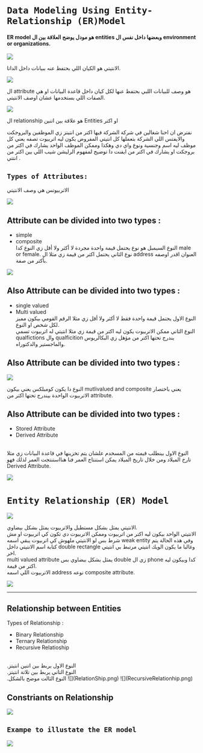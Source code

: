 # `Data Modeling Using Entity-Relationship (ER)Model`
#### ER model هو مودل يوضح العلاقة بين ال entities وبعضها داخل نفس ال environment or organizations.
![](ER.png)

 الانتيتي هو الكيان اللي بحتفظ عنه ببيانات داخل الداتا.


![](A.png)

ال attribute هو وصف للبيانات اللبي بحتفظ عنها لكل كيان داخل قاعدة البيانات
او هي الصفات اللي بستخدمها عشان اوصف الانتيتي.

![](R.png)

ال relationship هو علاقة بين اتنين Entities او اكتر 

نفترض ان احنا شغالين في شركة الشركة فيها اكتر من انتيتز زي الموظفين والبروجكت والايفتس اللي الشركة بتعملها 
كل انتيتي المفروض يكون ليه اتربيوت تصفه يعني كل موظف ليه اسم وجنسية ونوع واي دي وهكذا وممكن الموظف الواحد يشارك في اكتر من بروجكت او يشارك في اكتر من ايفنت دا توضيح لمفهوم الرليشن شيب اللي بين اكتر من انتتي .

## `Types of Attributes:`
الاتربيوتس هي وصف الانتيتي 

![](AT1.png)

## Attribute  can be divided into two types :
* simple
* composite <br>
النوع السيمبل هو نوع يحتمل قيمة واحدة مجردة لا أكثر ولا أقل زي النوع كدا male or female.
 نوع الثاني يحتمل اكتر من قيمة زي مثلا ال address العنوان اقدر اوصفه بأكتر من صفة.

![](AT2.png)

## Also Attribute  can be divided into two types :
* single valued
* Multi valued <br>
النوع الاول يحتمل قيمة واحدة فقط لا أكثر ولا أقل زي مثلا الرقم القومي بيكون مميز لكل شخص او النوع.<br>
النوع الثاني ممكن الاتربيوت يكون ليه اكتر من قيمة زي مثلا  انتيتي له اتربيوت تسمي qualfictions وال qualficition يندرج تحتها اكتر من مؤهل زي البكالريوس والماجستير والدكتوراه.

## Also Attribute  can be divided into two types :

![](AT3.png)

النوع دا يكون كومبلكس يعني بيكون mutlivalued and composite يعني باختصار الاتربيوت الواحدة بيندرج تحتها اكتر من attribute.


## Also Attribute  can be divided into two types :
* Stored Attribute
* Derived Attribute
<br>
النوع الاول بينطلب قيمته من المسخدم علشان يتم تخزينها في قاعدة البيانات زي مثلا تارخ الميلاد ومن خلال تاريخ الميلاد يمكن استنتاج العمر فنا هنااستنتجت العمر لذلك فهو Derived Attribute.

![](AT4.png)


# `Entity Relationship (ER) Model`

![](ERmodel.png)

الانتيتي يمثل بشكل مستطيل والاتربيوت يمثل بشكل بيضاوي.
<br>
الانتيتي الواحد بيكون ليه اكتر من اتربيوت وممكن الاتربيوت دي تكون كي اتربيوت او مش شرط بس لو الانتيتي ملهوش كي اتربيوت يبقي اسمه weak entity وفي هذه الحالة يتم كتابة اسم الانتيتي داخل double rectangle وغالبا ما يكون الويك انتيتي مرتبط بي انتيتي اخر.
<br>
multi valued attribute يمثل بشكل بيضاوي بس double زي ال phone  كدا وبيكون ليه اكتر من قيمة.
<br>
الاتربيوت اللي اسمه address نوعه composite attribute.

![](WE.png)

<hr>

## Relationship between Entities

Types of Relationship :
* Binary Relationship
* Ternary Relationship
* Recursive Relatioship
<br>
.النوع الاول يربط بين اتنين انتيتز
 <br>
 .النوع التاني يربط بين تلاتة انتيتز
<br>
.النوع الثالت موضح بالشكل
![](RelationShip.png)
![](RecursiveRelationhip.png)

## Constriants on Relationship
![](cardinality.png)


## `Exampe to illustate the ER model`
![](Example.png) 

